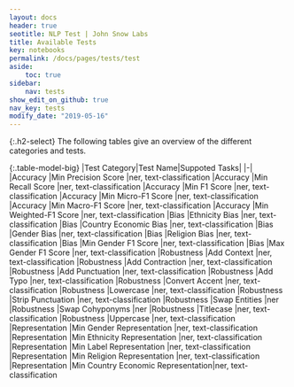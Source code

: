 ```yaml
---
layout: docs
header: true
seotitle: NLP Test | John Snow Labs
title: Available Tests
key: notebooks
permalink: /docs/pages/tests/test
aside:
    toc: true
sidebar:
    nav: tests
show_edit_on_github: true
nav_key: tests
modify_date: "2019-05-16"
---
```


<div class="main-docs" markdown="1"><div class="h3-box" markdown="1">

{:.h2-select}
The following tables give an overview of the different categories and tests.
</div><div class="h3-box" markdown="1">

{:.table-model-big}
|Test Category|Test Name|Suppoted Tasks|
|-|
|Accuracy       |Min Precision Score                |ner, text-classification
|Accuracy       |Min Recall Score                   |ner, text-classification
|Accuracy       |Min F1 Score                       |ner, text-classification
|Accuracy       |Min Micro-F1 Score                 |ner, text-classification
|Accuracy       |Min Macro-F1 Score                 |ner, text-classification
|Accuracy       |Min Weighted-F1 Score              |ner, text-classification
|Bias           |Ethnicity Bias                     |ner, text-classification
|Bias           |Country Economic Bias              |ner, text-classification
|Bias           |Gender Bias                        |ner, text-classification
|Bias           |Religion Bias                      |ner, text-classification
|Bias           |Min Gender F1 Score                |ner, text-classification
|Bias           |Max Gender F1 Score                |ner, text-classification
|Robustness     |Add Context                        |ner, text-classification
|Robustness     |Add Contraction                    |ner, text-classification
|Robustness     |Add Punctuation                    |ner, text-classification
|Robustness     |Add Typo                           |ner, text-classification
|Robustness     |Convert Accent                     |ner, text-classification
|Robustness     |Lowercase                          |ner, text-classification
|Robustness     |Strip Punctuation                  |ner, text-classification
|Robustness     |Swap Entities                      |ner
|Robustness     |Swap Cohyponyms                    |ner
|Robustness     |Titlecase                          |ner, text-classification
|Robustness     |Uppercase                          |ner, text-classification
|Representation |Min Gender Representation          |ner, text-classification
|Representation |Min Ethnicity Representation       |ner, text-classification
|Representation |Min Label Representation           |ner, text-classification
|Representation |Min Religion Representation        |ner, text-classification
|Representation |Min Country Economic Representation|ner, text-classification

</div></div>